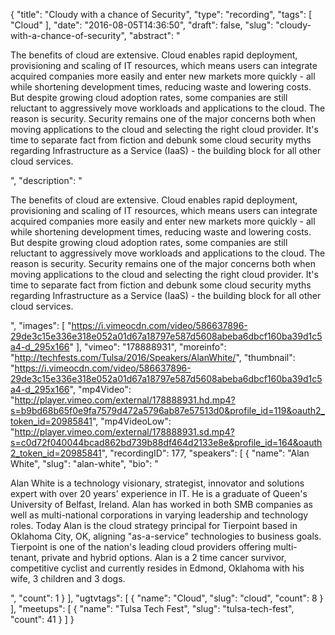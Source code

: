 {
  "title": "Cloudy with a chance of Security",
  "type": "recording",
  "tags": [
    "Cloud"
  ],
  "date": "2016-08-05T14:36:50",
  "draft": false,
  "slug": "cloudy-with-a-chance-of-security",
  "abstract": "<p>The benefits of cloud are extensive. Cloud enables rapid deployment, provisioning and scaling of IT resources, which means users can integrate acquired companies more easily and enter new markets more quickly - all while shortening development times, reducing waste and lowering costs. But despite growing cloud adoption rates, some companies are still reluctant to aggressively move workloads and applications to the cloud. The reason is security. Security remains one of the major concerns both when moving applications to the cloud and selecting the right cloud provider. It's time to separate fact from fiction and debunk some cloud security myths regarding Infrastructure as a Service (IaaS) - the building block for all other cloud services.</p>",
  "description": "<p>The benefits of cloud are extensive. Cloud enables rapid deployment, provisioning and scaling of IT resources, which means users can integrate acquired companies more easily and enter new markets more quickly - all while shortening development times, reducing waste and lowering costs. But despite growing cloud adoption rates, some companies are still reluctant to aggressively move workloads and applications to the cloud. The reason is security. Security remains one of the major concerns both when moving applications to the cloud and selecting the right cloud provider. It's time to separate fact from fiction and debunk some cloud security myths regarding Infrastructure as a Service (IaaS) - the building block for all other cloud services.</p>",
  "images": [
    "https://i.vimeocdn.com/video/586637896-29de3c15e336e318e052a01d67a18797e587d5608abeba6dbcf160ba39d1c5a4-d_295x166"
  ],
  "vimeo": "178888931",
  "moreinfo": "http://techfests.com/Tulsa/2016/Speakers/AlanWhite/",
  "thumbnail": "https://i.vimeocdn.com/video/586637896-29de3c15e336e318e052a01d67a18797e587d5608abeba6dbcf160ba39d1c5a4-d_295x166",
  "mp4Video": "http://player.vimeo.com/external/178888931.hd.mp4?s=b9bd68b65f0e9fa7579d472a5796ab87e57513d0&profile_id=119&oauth2_token_id=20985841",
  "mp4VideoLow": "http://player.vimeo.com/external/178888931.sd.mp4?s=c0d72f040044bcad862bd739b88df464d2133e8e&profile_id=164&oauth2_token_id=20985841",
  "recordingID": 177,
  "speakers": [
    {
      "name": "Alan White",
      "slug": "alan-white",
      "bio": "<p>Alan White is a technology visionary, strategist, innovator and solutions expert with over 20 years' experience in IT. He is a graduate of Queen's University of Belfast, Ireland. Alan has worked in both SMB companies as well as multi-national corporations in varying leadership and technology roles. Today Alan is the cloud strategy principal for Tierpoint based in Oklahoma City, OK, aligning \"as-a-service\" technologies to business goals. Tierpoint is one of the nation's leading cloud providers offering multi-tenant, private and hybrid options. Alan is a 2 time cancer survivor, competitive cyclist and currently resides in Edmond, Oklahoma with his wife, 3 children and 3 dogs.</p>",
      "count": 1
    }
  ],
  "ugtvtags": [
    {
      "name": "Cloud",
      "slug": "cloud",
      "count": 8
    }
  ],
  "meetups": [
    {
      "name": "Tulsa Tech Fest",
      "slug": "tulsa-tech-fest",
      "count": 41
    }
  ]
}